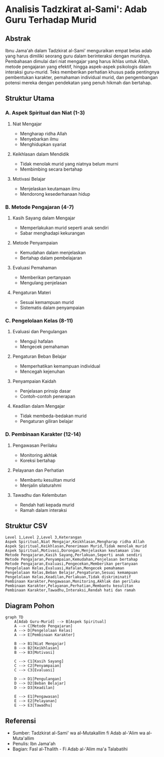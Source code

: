 # Analisis Tadzkirat al-Sami': Adab Guru Terhadap Murid

## Abstrak

Ibnu Jama'ah dalam Tadzkirat al-Sami' menguraikan empat belas adab yang harus dimiliki seorang guru dalam berinteraksi dengan muridnya. Pembahasan dimulai dari niat mengajar yang harus ikhlas untuk Allah, metode pengajaran yang efektif, hingga aspek-aspek psikologis dalam interaksi guru-murid. Teks memberikan perhatian khusus pada pentingnya pembentukan karakter, pemahaman individual murid, dan pengembangan potensi mereka dengan pendekatan yang penuh hikmah dan bertahap.

## Struktur Utama

### A. Aspek Spiritual dan Niat (1-3)

1. Niat Mengajar
   - Mengharap ridha Allah
   - Menyebarkan ilmu
   - Menghidupkan syariat

2. Keikhlasan dalam Mendidik
   - Tidak menolak murid yang niatnya belum murni
   - Membimbing secara bertahap

3. Motivasi Belajar
   - Menjelaskan keutamaan ilmu
   - Mendorong kesederhanaan hidup

### B. Metode Pengajaran (4-7)

1. Kasih Sayang dalam Mengajar
   - Memperlakukan murid seperti anak sendiri
   - Sabar menghadapi kekurangan

2. Metode Penyampaian
   - Kemudahan dalam menjelaskan
   - Bertahap dalam pembelajaran

3. Evaluasi Pemahaman
   - Memberikan pertanyaan
   - Mengulang penjelasan

4. Pengaturan Materi
   - Sesuai kemampuan murid
   - Sistematis dalam penyampaian

### C. Pengelolaan Kelas (8-11)

1. Evaluasi dan Pengulangan
   - Menguji hafalan
   - Mengecek pemahaman

2. Pengaturan Beban Belajar
   - Memperhatikan kemampuan individual
   - Mencegah kejenuhan

3. Penyampaian Kaidah
   - Penjelasan prinsip dasar
   - Contoh-contoh penerapan

4. Keadilan dalam Mengajar
   - Tidak membeda-bedakan murid
   - Pengaturan giliran belajar

### D. Pembinaan Karakter (12-14)

1. Pengawasan Perilaku
   - Monitoring akhlak
   - Koreksi bertahap

2. Pelayanan dan Perhatian
   - Membantu kesulitan murid
   - Menjalin silaturahmi

3. Tawadhu dan Kelembutan
   - Rendah hati kepada murid
   - Ramah dalam interaksi

## Struktur CSV

```csv
Level 1,Level 2,Level 3,Keterangan
Aspek Spiritual,Niat Mengajar,Keikhlasan,Mengharap ridha Allah
Aspek Spiritual,Keikhlasan,Penerimaan Murid,Tidak menolak murid
Aspek Spiritual,Motivasi,Dorongan,Menjelaskan keutamaan ilmu
Metode Pengajaran,Kasih Sayang,Perlakuan,Seperti anak sendiri
Metode Pengajaran,Penyampaian,Kemudahan,Penjelasan bertahap
Metode Pengajaran,Evaluasi,Pengecekan,Memberikan pertanyaan
Pengelolaan Kelas,Evaluasi,Hafalan,Mengecek pemahaman
Pengelolaan Kelas,Beban Belajar,Pengaturan,Sesuai kemampuan
Pengelolaan Kelas,Keadilan,Perlakuan,Tidak diskriminatif
Pembinaan Karakter,Pengawasan,Monitoring,Akhlak dan perilaku
Pembinaan Karakter,Pelayanan,Perhatian,Membantu kesulitan
Pembinaan Karakter,Tawadhu,Interaksi,Rendah hati dan ramah
```

## Diagram Pohon

```mermaid
graph TD
    A[Adab Guru-Murid] --> B[Aspek Spiritual]
    A --> C[Metode Pengajaran]
    A --> D[Pengelolaan Kelas]
    A --> E[Pembinaan Karakter]
    
    B --> B1[Niat Mengajar]
    B --> B2[Keikhlasan]
    B --> B3[Motivasi]
    
    C --> C1[Kasih Sayang]
    C --> C2[Penyampaian]
    C --> C3[Evaluasi]
    
    D --> D1[Pengulangan]
    D --> D2[Beban Belajar]
    D --> D3[Keadilan]
    
    E --> E1[Pengawasan]
    E --> E2[Pelayanan]
    E --> E3[Tawadhu]
```

## Referensi

- Sumber: Tadzkirat al-Sami' wa al-Mutakallim fi Adab al-'Alim wa al-Muta'allim
- Penulis: Ibn Jama'ah
- Bagian: Fasl al-Thalith - Fi Adab al-'Alim ma'a Talabatihi
